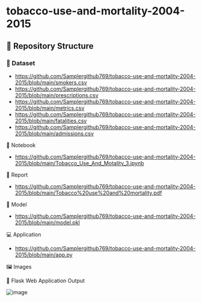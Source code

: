 # tobacco-use-and-mortality-2004-2015
## 📁 Repository Structure
### 📂 Dataset
- https://github.com/Samplergithub769/tobacco-use-and-mortality-2004-2015/blob/main/smokers.csv
- https://github.com/Samplergithub769/tobacco-use-and-mortality-2004-2015/blob/main/prescriptions.csv
- https://github.com/Samplergithub769/tobacco-use-and-mortality-2004-2015/blob/main/metrics.csv
- https://github.com/Samplergithub769/tobacco-use-and-mortality-2004-2015/blob/main/fatalities.csv
- https://github.com/Samplergithub769/tobacco-use-and-mortality-2004-2015/blob/main/admissions.csv  

📓 Notebook
-  https://github.com/Samplergithub769/tobacco-use-and-mortality-2004-2015/blob/main/Tobacco_Use_And_Motality_3.ipynb

📄 Report
- https://github.com/Samplergithub769/tobacco-use-and-mortality-2004-2015/blob/main/Tobacco%20use%20and%20mortality.pdf

🧠 Model
 - https://github.com/Samplergithub769/tobacco-use-and-mortality-2004-2015/blob/main/model.pkl

💻 Application
- https://github.com/Samplergithub769/tobacco-use-and-mortality-2004-2015/blob/main/app.py

🖼️ Images

📌 Flask Web Application Output

 ![image](https://github.com/user-attachments/assets/aaf5715c-4752-416f-b594-6d027733a373)






